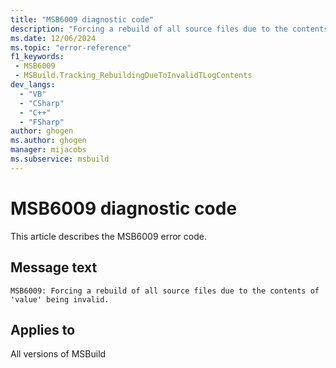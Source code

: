 ```yaml
---
title: "MSB6009 diagnostic code"
description: "Forcing a rebuild of all source files due to the contents of 'value' being invalid."
ms.date: 12/06/2024
ms.topic: "error-reference"
f1_keywords:
 - MSB6009
 - MSBuild.Tracking_RebuildingDueToInvalidTLogContents
dev_langs:
  - "VB"
  - "CSharp"
  - "C++"
  - "FSharp"
author: ghogen
ms.author: ghogen
manager: mijacobs
ms.subservice: msbuild
---
```


# MSB6009 diagnostic code

<!-- :::ErrorDefinitionDescription::: -->
<!-- :::editable-content name="introDescription"::: -->
This article describes the MSB6009 error code.
<!-- :::editable-content-end::: -->

## Message text

```output
MSB6009: Forcing a rebuild of all source files due to the contents of 'value' being invalid.
```

<!-- :::editable-content name="postOutputDescription"::: -->
<!--
{StrBegin="MSB6009: "}
-->
<!-- :::editable-content-end::: -->
<!-- :::ErrorDefinitionDescription-end::: -->

## Applies to

All versions of MSBuild

